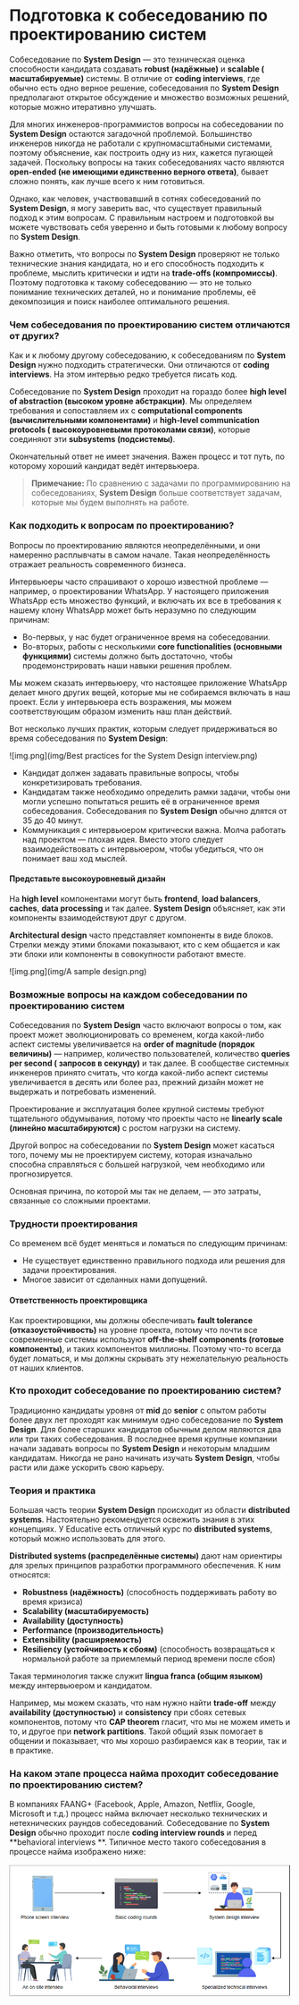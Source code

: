 # Подготовка к собеседованию по проектированию систем

Собеседование по **System Design** — это техническая оценка способности кандидата создавать **robust (надёжные)** и **scalable (
масштабируемые)** системы. В отличие от **coding interviews**, где обычно есть одно верное решение, собеседования по **System Design**
предполагают открытое обсуждение и множество возможных решений, которые можно итеративно улучшать.

Для многих инженеров-программистов вопросы на собеседовании по **System Design** остаются загадочной проблемой. Большинство инженеров
никогда не работали с крупномасштабными системами, поэтому объяснение, как построить одну из них, кажется пугающей задачей. Поскольку
вопросы на таких собеседованиях часто являются **open-ended (не имеющими единственно верного ответа)**, бывает сложно понять, как лучше
всего к ним готовиться.

Однако, как человек, участвовавший в сотнях собеседований по **System Design**, я могу заверить вас, что существует правильный подход к этим
вопросам. С правильным настроем и подготовкой вы можете чувствовать себя уверенно и быть готовыми к любому вопросу по **System Design**.

Важно отметить, что вопросы по **System Design** проверяют не только технические знания кандидата, но и его способность подходить к
проблеме, мыслить критически и идти на **trade-offs (компромиссы)**. Поэтому подготовка к такому собеседованию — это не только понимание
технических деталей, но и понимание проблемы, её декомпозиция и поиск наиболее оптимального решения.

### Чем собеседования по проектированию систем отличаются от других?

Как и к любому другому собеседованию, к собеседованиям по **System Design** нужно подходить стратегически. Они отличаются от **coding
interviews**. На этом интервью редко требуется писать код.

Собеседование по **System Design** проходит на гораздо более **high level of abstraction (высоком уровне абстракции)**. Мы определяем
требования и сопоставляем их с **computational components (вычислительными компонентами)** и **high-level communication protocols (
высокоуровневыми протоколами связи)**, которые соединяют эти **subsystems (подсистемы)**.

Окончательный ответ не имеет значения. Важен процесс и тот путь, по которому хороший кандидат ведёт интервьюера.

> **Примечание:** По сравнению с задачами по программированию на собеседованиях, **System Design** больше соответствует задачам, которые мы
> будем выполнять на работе.

### Как подходить к вопросам по проектированию?

Вопросы по проектированию являются неопределёнными, и они намеренно расплывчаты в самом начале. Такая неопределённость отражает реальность
современного бизнеса.

Интервьюеры часто спрашивают о хорошо известной проблеме — например, о проектировании WhatsApp. У настоящего приложения WhatsApp есть
множество функций, и включать их все в требования к нашему клону WhatsApp может быть неразумно по следующим причинам:

* Во-первых, у нас будет ограниченное время на собеседовании.
* Во-вторых, работы с несколькими **core functionalities (основными функциями)** системы должно быть достаточно, чтобы продемонстрировать
  наши навыки решения проблем.

Мы можем сказать интервьюеру, что настоящее приложение WhatsApp делает много других вещей, которые мы не собираемся включать в наш проект.
Если у интервьюера есть возражения, мы можем соответствующим образом изменить наш план действий.

Вот несколько лучших практик, которым следует придерживаться во время собеседования по **System Design**:

![img.png](img/Best practices for the System Design interview.png)

* Кандидат должен задавать правильные вопросы, чтобы конкретизировать требования.
* Кандидатам также необходимо определить рамки задачи, чтобы они могли успешно попытаться решить её в ограниченное время собеседования.
  Собеседования по **System Design** обычно длятся от 35 до 40 минут.
* Коммуникация с интервьюером критически важна. Молча работать над проектом — плохая идея. Вместо этого следует взаимодействовать с
  интервьюером, чтобы убедиться, что он понимает ваш ход мыслей.

#### Представьте высокоуровневый дизайн

На **high level** компонентами могут быть **frontend**, **load balancers**, **caches**, **data processing** и так далее. **System Design**
объясняет, как эти компоненты взаимодействуют друг с другом.

**Architectural design** часто представляет компоненты в виде блоков. Стрелки между этими блоками показывают, кто с кем общается и как эти
блоки или компоненты в совокупности работают вместе.

![img.png](img/A sample design.png)

### Возможные вопросы на каждом собеседовании по проектированию систем

Собеседования по **System Design** часто включают вопросы о том, как проект может эволюционировать со временем, когда какой-либо аспект
системы увеличивается на **order of magnitude (порядок величины)** — например, количество пользователей, количество **queries per second (
запросов в секунду)** и так далее. В сообществе системных инженеров принято считать, что когда какой-либо аспект системы увеличивается в
десять или более раз, прежний дизайн может не выдержать и потребовать изменений.

Проектирование и эксплуатация более крупной системы требуют тщательного обдумывания, потому что проекты часто не **linearly scale (линейно
масштабируются)** с ростом нагрузки на систему.

Другой вопрос на собеседовании по **System Design** может касаться того, почему мы не проектируем систему, которая изначально способна
справляться с большей нагрузкой, чем необходимо или прогнозируется.

Основная причина, по которой мы так не делаем, — это затраты, связанные со сложными проектами.</p>

### Трудности проектирования

Со временем всё будет меняться и ломаться по следующим причинам:

* Не существует единственно правильного подхода или решения для задачи проектирования.
* Многое зависит от сделанных нами допущений.

#### Ответственность проектировщика

Как проектировщики, мы должны обеспечивать **fault tolerance (отказоустойчивость)** на уровне проекта, потому что почти все современные
системы используют **off-the-shelf components (готовые компоненты)**, и таких компонентов миллионы. Поэтому что-то всегда будет ломаться, и
мы должны скрывать эту нежелательную реальность от наших клиентов.

### Кто проходит собеседование по проектированию систем?

Традиционно кандидаты уровня от **mid** до **senior** с опытом работы более двух лет проходят как минимум одно собеседование по **System
Design**. Для более старших кандидатов обычным делом являются два или три таких собеседования. В последнее время крупные компании начали
задавать вопросы по **System Design** и некоторым младшим кандидатам. Никогда не рано начинать изучать **System Design**, чтобы расти или
даже ускорить свою карьеру.

### Теория и практика

Большая часть теории **System Design** происходит из области **distributed systems**. Настоятельно рекомендуется освежить знания в этих
концепциях. У Educative есть отличный курс по **distributed systems**, который можно использовать для этого.

**Distributed systems (распределённые системы)** дают нам ориентиры для зрелых принципов разработки программного обеспечения. К ним
относятся:

* **Robustness (надёжность)** (способность поддерживать работу во время кризиса)
* **Scalability (масштабируемость)**
* **Availability (доступность)**
* **Performance (производительность)**
* **Extensibility (расширяемость)**
* **Resiliency (устойчивость к сбоям)** (способность возвращаться к нормальной работе за приемлемый период времени после сбоя)

Такая терминология также служит **lingua franca (общим языком)** между интервьюером и кандидатом.

Например, мы можем сказать, что нам нужно найти **trade-off** между **availability (доступностью)** и **consistency** при сбоях сетевых
компонентов, потому что **CAP theorem** гласит, что мы не можем иметь и то, и другое при **network partitions**. Такой общий язык помогает в
общении и показывает, что мы хорошо разбираемся как в теории, так и в практике.

### На каком этапе процесса найма проходит собеседование по проектированию систем?

В компаниях FAANG+ (Facebook, Apple, Amazon, Netflix, Google, Microsoft и т.д.) процесс найма включает несколько технических и нетехнических
раундов собеседований. Собеседование по **System Design** обычно проходит после **coding interview rounds** и перед **behavioral interviews
**. Типичное место такого собеседования в процессе найма изображено ниже:

![img.png](img/img.png)